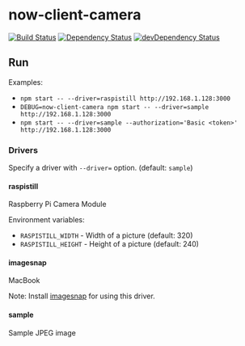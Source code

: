 # now-client-camera

[![Build Status](https://travis-ci.org/camphor-/now-client-camera.svg?branch=master)](https://travis-ci.org/camphor-/now-client-camera)
[![Dependency Status](https://david-dm.org/camphor-/now-client-camera.svg)](https://david-dm.org/camphor-/now-client-camera)
[![devDependency Status](https://david-dm.org/camphor-/now-client-camera/dev-status.svg)](https://david-dm.org/camphor-/now-client-camera#info=devDependencies)

## Run
Examples:
- `npm start -- --driver=raspistill http://192.168.1.128:3000`
- `DEBUG=now-client-camera npm start -- --driver=sample http://192.168.1.128:3000`
- `npm start -- --driver=sample --authorization='Basic <token>' http://192.168.1.128:3000`

### Drivers
Specify a driver with `--driver=` option. (default: `sample`)

#### raspistill
Raspberry Pi Camera Module

Environment variables:
- `RASPISTILL_WIDTH` - Width of a picture (default: 320)
- `RASPISTILL_HEIGHT` - Height of a picture (default: 240)

#### imagesnap
MacBook

Note: Install [imagesnap](https://github.com/rharder/imagesnap) for using this driver.

#### sample
Sample JPEG image
